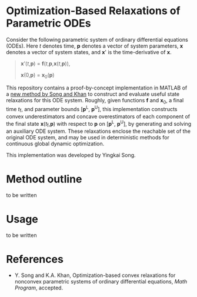 # Optimization-Based Relaxations of Parametric ODEs
Consider the following parametric system of ordinary differential equations (ODEs). Here *t* denotes time, **p** denotes a vector of system parameters, **x** denotes a vector of system states, and **x**' is the time-derivative of **x**.

> **x**'(*t*,**p**) = **f**(*t*,**p**,**x**(*t*,**p**)),
> 
> **x**(0,**p**) = **x**<sub>0</sub>(**p**)

This repository contains a proof-by-concept implementation in MATLAB of a [new method by Song and Khan]() to construct and evaluate useful state relaxations for this ODE system. Roughly, given functions **f** and **x**<sub>0</sub>, a final time *t*<sub>f</sub>, and parameter bounds [**p**<sup>L</sup>, **p**<sup>U</sup>], this implementation constructs convex underestimators and concave overestimators of each component of the final state **x**(*t*<sub>f</sub>,**p**) with respect to **p** on [**p**<sup>L</sup>, **p**<sup>U</sup>], by generating and solving an auxiliary ODE system. These relaxations enclose the reachable set of the original ODE system, and may be used in deterministic methods for continuous global dynamic optimization.

This implementation was developed by Yingkai Song.

# Method outline
to be written

# Usage
to be written

# References

- Y. Song and K.A. Khan, Optimization-based convex relaxations for nonconvex parametric systems of ordinary differential equations, *Math Program*, accepted.
